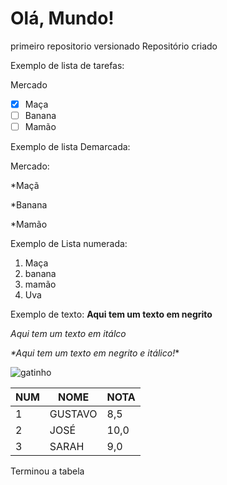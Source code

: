 # Olá, Mundo!
 primeiro repositorio versionado
 Repositório criado


Exemplo de lista de tarefas:

Mercado
 - [x] Maça
 - [ ] Banana
 - [ ] Mamão

Exemplo de lista Demarcada:

Mercado:<p>
*Maçã<p>
*Banana<p>
*Mamão

Exemplo de Lista numerada:

1. Maça
2. banana
3. mamão
6. Uva

Exemplo de texto:
**Aqui tem um texto em negrito**<p>
*Aqui tem um texto em itálco*<p>
_*Aqui tem um texto em negrito e itálico!_*<p>
![gatinho](https://github.com/SarahgCenci/Ola-Mundo/assets/104398726/0977d069-99fd-43d8-87e4-cb878cceb2f6)

NUM | NOME| NOTA 
---|---|---
1| GUSTAVO | 8,5
2| JOSÉ | 10,0
3| SARAH | 9,0

Terminou a tabela
